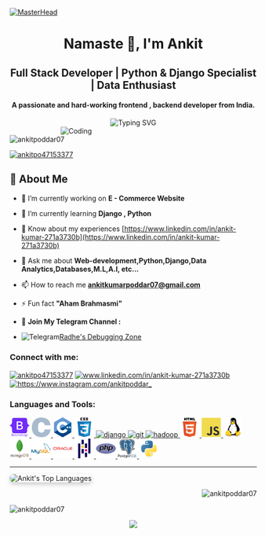 [![MasterHead](https://1.bp.blogspot.com/-7A4WynwLsMw/XbBpCXG8fHI/AAAAAAAAMt4/uOa1bpLskYgrwGbllhSu2SDj_Mig8SXJQCLcBGAsYHQ/s1600/2000_600px.gif)](https://rishavchanda.io)
<h1 align="center">Namaste 🙏, I'm Ankit</h1>
<h2 align="center">Full Stack Developer | Python & Django Specialist | Data Enthusiast</h2>
<h4 align="center">A passionate and hard-working frontend , backend developer from India.</h4>
<div align="center">
<img src="https://readme-typing-svg.herokuapp.com?font=Roboto&size=24&duration=4000&color=447FF7&center=true&vCenter=true&width=600&lines=Software+Engineer;Python+Developer;Full+stack+Developer;Data+Analysis;Transforming+ideas+into+digital+reality;Clean+code+advocate;Continuous+learner;Problem+solver" alt="Typing SVG" />
</div>
<img align="right" alt="Coding" width="400" src="https://media.tenor.com/rePDfDWO3XoAAAAd/hacking.gif">

<p align="left"> <img src="https://komarev.com/ghpvc/?username=ankitpoddar07&label=Profile%20views&color=0e75b6&style=flat" alt="ankitpoddar07" /> </p>

<p align="left"> <a href="https://twitter.com/ankitpo47153377" target="blank"><img src="https://img.shields.io/twitter/follow/ankitpo47153377?logo=twitter&style=for-the-badge" alt="ankitpo47153377" /></a> </p>

## 📌 About Me

- 🔭 I’m currently working on **E - Commerce Website**

- 🌱 I’m currently learning **Django , Python**

- 📝 Know about my experiences [https://www.linkedin.com/in/ankit-kumar-271a3730b](https://www.linkedin.com/in/ankit-kumar-271a3730b)

- 💬 Ask me about **Web-development,Python,Django,Data Analytics,Databases,M.L,A.I, etc...**

- 📫 How to reach me **ankitkumarpoddar07@gmail.com**

- ⚡ Fun fact **"Aham Brahmasmi"**
  
- 📢 **Join My Telegram Channel :**
  
- ![Telegram](https://img.shields.io/badge/Telegram-26A5E4?style=for-the-badge&logo=telegram&logoColor=white)[Radhe's Debugging Zone](https://t.me/radhe_zoneHub) 

<h3 align="left">Connect with me:</h3>
<p align="left">
<a href="https://twitter.com/ankitpo47153377" target="blank"><img align="center" src="https://raw.githubusercontent.com/rahuldkjain/github-profile-readme-generator/master/src/images/icons/Social/twitter.svg" alt="ankitpo47153377" height="30" width="40" /></a>
<a href="https://linkedin.com/in/www.linkedin.com/in/ankit-kumar-271a3730b" target="blank"><img align="center" src="https://raw.githubusercontent.com/rahuldkjain/github-profile-readme-generator/master/src/images/icons/Social/linked-in-alt.svg" alt="www.linkedin.com/in/ankit-kumar-271a3730b" height="30" width="40" /></a>
<a href="https://instagram.com/https://www.instagram.com/ankitpoddar_" target="blank"><img align="center" src="https://raw.githubusercontent.com/rahuldkjain/github-profile-readme-generator/master/src/images/icons/Social/instagram.svg" alt="https://www.instagram.com/ankitpoddar_" height="30" width="40" /></a>
</p>

<h3 align="left">Languages and Tools:</h3>
<p align="left"> <a href="https://getbootstrap.com" target="_blank" rel="noreferrer"> <img src="https://raw.githubusercontent.com/devicons/devicon/master/icons/bootstrap/bootstrap-plain-wordmark.svg" alt="bootstrap" width="40" height="40"/> </a> <a href="https://www.cprogramming.com/" target="_blank" rel="noreferrer"> <img src="https://raw.githubusercontent.com/devicons/devicon/master/icons/c/c-original.svg" alt="c" width="40" height="40"/> </a> <a href="https://www.w3schools.com/cpp/" target="_blank" rel="noreferrer"> <img src="https://raw.githubusercontent.com/devicons/devicon/master/icons/cplusplus/cplusplus-original.svg" alt="cplusplus" width="40" height="40"/> </a> <a href="https://www.w3schools.com/css/" target="_blank" rel="noreferrer"> <img src="https://raw.githubusercontent.com/devicons/devicon/master/icons/css3/css3-original-wordmark.svg" alt="css3" width="40" height="40"/> </a> <a href="https://www.djangoproject.com/" target="_blank" rel="noreferrer"> <img src="https://cdn.worldvectorlogo.com/logos/django.svg" alt="django" width="40" height="40"/> </a> <a href="https://git-scm.com/" target="_blank" rel="noreferrer"> <img src="https://www.vectorlogo.zone/logos/git-scm/git-scm-icon.svg" alt="git" width="40" height="40"/> </a> <a href="https://hadoop.apache.org/" target="_blank" rel="noreferrer"> <img src="https://www.vectorlogo.zone/logos/apache_hadoop/apache_hadoop-icon.svg" alt="hadoop" width="40" height="40"/> </a> <a href="https://www.w3.org/html/" target="_blank" rel="noreferrer"> <img src="https://raw.githubusercontent.com/devicons/devicon/master/icons/html5/html5-original-wordmark.svg" alt="html5" width="40" height="40"/> </a> <a href="https://developer.mozilla.org/en-US/docs/Web/JavaScript" target="_blank" rel="noreferrer"> <img src="https://raw.githubusercontent.com/devicons/devicon/master/icons/javascript/javascript-original.svg" alt="javascript" width="40" height="40"/> </a> <a href="https://www.linux.org/" target="_blank" rel="noreferrer"> <img src="https://raw.githubusercontent.com/devicons/devicon/master/icons/linux/linux-original.svg" alt="linux" width="40" height="40"/> </a> <a href="https://www.mongodb.com/" target="_blank" rel="noreferrer"> <img src="https://raw.githubusercontent.com/devicons/devicon/master/icons/mongodb/mongodb-original-wordmark.svg" alt="mongodb" width="40" height="40"/> </a> <a href="https://www.mysql.com/" target="_blank" rel="noreferrer"> <img src="https://raw.githubusercontent.com/devicons/devicon/master/icons/mysql/mysql-original-wordmark.svg" alt="mysql" width="40" height="40"/> </a> <a href="https://www.oracle.com/" target="_blank" rel="noreferrer"> <img src="https://raw.githubusercontent.com/devicons/devicon/master/icons/oracle/oracle-original.svg" alt="oracle" width="40" height="40"/> </a> <a href="https://pandas.pydata.org/" target="_blank" rel="noreferrer"> <img src="https://raw.githubusercontent.com/devicons/devicon/2ae2a900d2f041da66e950e4d48052658d850630/icons/pandas/pandas-original.svg" alt="pandas" width="40" height="40"/> </a> <a href="https://www.php.net" target="_blank" rel="noreferrer"> <img src="https://raw.githubusercontent.com/devicons/devicon/master/icons/php/php-original.svg" alt="php" width="40" height="40"/> </a> <a href="https://www.postgresql.org" target="_blank" rel="noreferrer"> <img src="https://raw.githubusercontent.com/devicons/devicon/master/icons/postgresql/postgresql-original-wordmark.svg" alt="postgresql" width="40" height="40"/> </a> <a href="https://www.python.org" target="_blank" rel="noreferrer"> <img src="https://raw.githubusercontent.com/devicons/devicon/master/icons/python/python-original.svg" alt="python" width="40" height="40"/> </a> </p>

---

<p align="left">
  <img 
    src="https://github-readme-stats.vercel.app/api/top-langs?username=ankitpoddar07&show_icons=true&locale=en&layout=compact&theme=radical&hide_border=true&bg_color=1F222E&title_color=F85D7F&text_color=F8D866&icon_color=79D6B5&custom_title=My%20Language%20Distribution"
    alt="Ankit's Top Languages" 
    style="border-radius: 12px; box-shadow: 0 4px 8px rgba(0,0,0,0.2);"
  />
</p>

<p>&nbsp;<img align="right" src="https://github-readme-stats.vercel.app/api?username=ankitpoddar07&show_icons=true&locale=en" alt="ankitpoddar07" /></p>

<p><img align="center" src="https://github-readme-streak-stats.herokuapp.com/?user=ankitpoddar07&" alt="ankitpoddar07" /></p>

<div align="center">
  <img src="https://github-readme-activity-graph.vercel.app/graph?username=ankitpoddar07&theme=react-dark&hide_border=true&area=true" />
</div>


